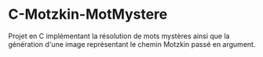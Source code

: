 # C-Motzkin-MotMystere
Projet en C implémentant la résolution de mots mystères ainsi que la génération d'une image représentant le chemin Motzkin passé en argument.
